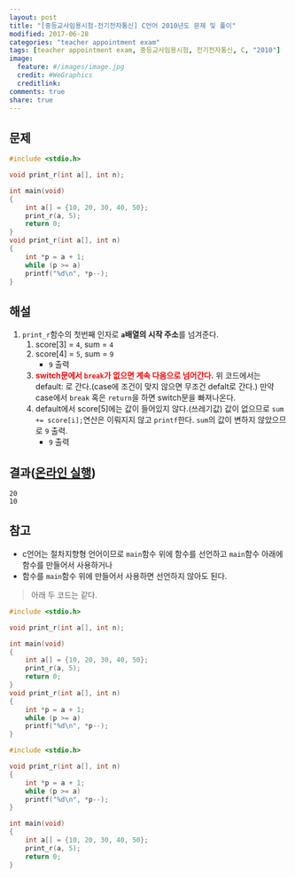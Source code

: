 ```yaml
---
layout: post
title: "[중등교사임용시험-전기전자통신] C언어 2010년도 문제 및 풀이"
modified: 2017-06-28
categories: "teacher appointment exam"
tags: [teacher appointment exam, 중등교사임용시험, 전기전자통신, C, "2010"]
image:
  feature: #/images/image.jpg
  credit: #WeGraphics
  creditlink: 
comments: true
share: true
---
```


## 문제

<script src="https://gist.github.com/qvil/45934492e301403f73aa19f7aaa242e2.js"></script>

```c
#include <stdio.h>

void print_r(int a[], int n);

int main(void)
{
    int a[] = {10, 20, 30, 40, 50};
    print_r(a, 5);
    return 0;
}
void print_r(int a[], int n)
{
    int *p = a + 1;
    while (p >= a)
    printf("%d\n", *p--);
}
```

## 해설

1. `print_r`함수의 첫번째 인자로 **`a`배열의 시작 주소**를 넘겨준다.
    1. score[3] = `4`, sum = `4`
    1. score[4] = `5`, sum = `9`
        - `9` 출력
    1. <span style="color: red;font-weight: bold">switch문에서 `break`가 없으면 계속 다음으로 넘어간다.</span> 위 코드에서는 default: 로 간다.(case에 조건이 맞지 않으면 무조건 defalt로 간다.) 만약 case에서 `break` 혹은 `return`을 하면 switch문을 빠져나온다.
    1. default에서 score[5]에는 값이 들어있지 않다.(쓰레기값) 값이 없으므로 `sum += score[i];`연산은 이뤄지지 않고 `printf`한다. `sum`의 값이 변하지 않았으므로 `9` 출력.
        - `9` 출력

## 결과([온라인 실행](https://www.tutorialspoint.com/compile_c_online.php))
```
20
10
```

## 참고
- c언어는 절차지향형 언어이므로 `main`함수 위에 함수를 선언하고 `main`함수 아래에 함수를 만들어서 사용하거나
- 함수를 `main`함수 위에 만들어서 사용하면 선언하지 않아도 된다.

>아래 두 코드는 같다.

```c
#include <stdio.h>

void print_r(int a[], int n);

int main(void)
{
    int a[] = {10, 20, 30, 40, 50};
    print_r(a, 5);
    return 0;
}
void print_r(int a[], int n)
{
    int *p = a + 1;
    while (p >= a)
    printf("%d\n", *p--);
}
```

```c
#include <stdio.h>

void print_r(int a[], int n)
{
    int *p = a + 1;
    while (p >= a)
    printf("%d\n", *p--);
}

int main(void)
{
    int a[] = {10, 20, 30, 40, 50};
    print_r(a, 5);
    return 0;
}
```
